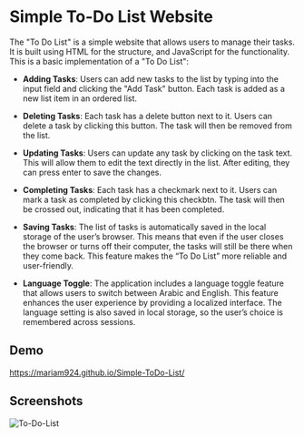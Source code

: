 
# Simple To-Do List Website


The "To Do List" is a simple website that allows users to manage their tasks. It is built using HTML for the structure, and JavaScript for the functionality. This is a basic implementation of a "To Do List":

- **Adding Tasks**: Users can add new tasks to the list by typing into the input field and clicking the "Add Task" button. Each task is added as a new list item in an ordered list.

- **Deleting Tasks**: Each task has a delete button next to it. Users can delete a task by clicking this button. The task will then be removed from the list.

- **Updating Tasks**: Users can update any task by clicking on the task text. This will allow them to edit the text directly in the list. After editing, they can press enter to save the changes.

- **Completing Tasks**: Each task has a checkmark next to it. Users can mark a task as completed by clicking this checkbtn. The task will then be crossed out, indicating that it has been completed.

- **Saving Tasks**: The list of tasks is automatically saved in the local storage of the user’s browser. This means that even if the user closes the browser or turns off their computer, the tasks will still be there when they come back. This feature makes the “To Do List” more reliable and user-friendly.

- **Language Toggle**: The application includes a language toggle feature that allows users to switch between Arabic and English. This feature enhances the user experience by providing a localized interface. The language setting is also saved in local storage, so the user’s choice is remembered across sessions.

 


## Demo

https://mariam924.github.io/Simple-ToDo-List/


## Screenshots

![To-Do-List](https://i.imgur.com/CvLfPIj.png)

